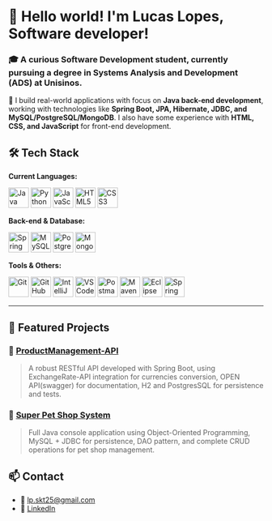 # 👋 Hello world! I'm Lucas Lopes, Software developer!

### 🎓 A curious Software Development student, currently pursuing a degree in **Systems Analysis and Development (ADS)** at **Unisinos**.

 🚀 I build real-world applications with focus on **Java back-end development**, working with technologies like **Spring Boot, JPA, Hibernate, JDBC, and MySQL/PostgreSQL/MongoDB**. I also have some experience with **HTML, CSS, and JavaScript** for front-end development.

## 🛠️ Tech Stack

**Current Languages:**  
<p>
  <img src="https://cdn.jsdelivr.net/gh/devicons/devicon/icons/java/java-original.svg" height="40" alt="Java"/>
  <img src="https://cdn.jsdelivr.net/gh/devicons/devicon/icons/python/python-original.svg" height="40" alt="Python"/>
  <img src="https://cdn.jsdelivr.net/gh/devicons/devicon/icons/javascript/javascript-original.svg" height="40" alt="JavaScript"/>
  <img src="https://cdn.jsdelivr.net/gh/devicons/devicon/icons/html5/html5-original.svg" height="40" alt="HTML5"/>
  <img src="https://cdn.jsdelivr.net/gh/devicons/devicon/icons/css3/css3-original.svg" height="40" alt="CSS3"/>
</p>

**Back-end & Database:**  
<p>
  <img src="https://cdn.jsdelivr.net/gh/devicons/devicon/icons/spring/spring-original.svg" height="40" alt="Spring Boot"/>
  <img src="https://cdn.jsdelivr.net/gh/devicons/devicon/icons/mysql/mysql-original.svg" height="40" alt="MySQL"/>
  <img src="https://cdn.jsdelivr.net/gh/devicons/devicon/icons/postgresql/postgresql-original.svg" height="40" alt="PostgreSQL"/>
  <img src="https://cdn.jsdelivr.net/gh/devicons/devicon/icons/mongodb/mongodb-original.svg" height="40" alt="MongoDB"/>
</p>

**Tools & Others:**  
<p>
  <img src="https://cdn.jsdelivr.net/gh/devicons/devicon/icons/git/git-original.svg" height="40" alt="Git"/>
  <img src="https://cdn.jsdelivr.net/gh/devicons/devicon/icons/github/github-original.svg" height="40" alt="GitHub"/>
  <img src="https://cdn.jsdelivr.net/gh/devicons/devicon/icons/intellij/intellij-original.svg" height="40" alt="IntelliJ"/>
  <img src="https://cdn.jsdelivr.net/gh/devicons/devicon/icons/vscode/vscode-original.svg" height="40" alt="VS Code"/>
  <img src="https://www.vectorlogo.zone/logos/getpostman/getpostman-icon.svg" height="40" alt="Postman"/>
  <img src="https://cdn.jsdelivr.net/gh/devicons/devicon/icons/maven/maven-original.svg" height="40" alt="Maven"/>
  <img src="https://cdn.jsdelivr.net/gh/devicons/devicon/icons/eclipse/eclipse-original.svg" height="40" alt="Eclipse"/>
  <img src="https://raw.githubusercontent.com/simple-icons/simple-icons/develop/icons/spring.svg" height="40" alt="Spring Tools Suite (STS)"/>
</p>

---

## 📂 Featured Projects

### 🔹 [ProductManagement-API](https://github.com/lucaslopes-dev/ProductManagement-API)
> A robust RESTful API developed with Spring Boot, using ExchangeRate-API integration for currencies conversion, OPEN API(swagger) for documentation, H2 and PostgresSQL for persistence and tests.

### 🔹 [Super Pet Shop System](https://github.com/lucaslopes-dev/SuperPetShop)
> Full Java console application using Object-Oriented Programming, MySQL + JDBC for persistence, DAO pattern, and complete CRUD operations for pet shop management.


## 📫 Contact

- 📧 [lp.skt25@gmail.com](mailto:lp.skt25@gmail.com)
- 💼 [LinkedIn](www.linkedin.com/in/lucas-lopes-lp-devskt2025)  
